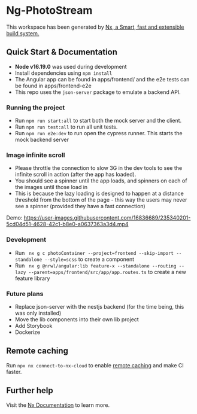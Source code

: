 # Ng-PhotoStream

This workspace has been generated by [Nx, a Smart, fast and extensible build system.](https://nx.dev)

## Quick Start & Documentation

- <b>Node v16.19.0</b> was used during development
- Install dependencies using `npm install`
- The Angular app can be found in apps/frontend/ and the e2e tests can be found in apps/frontend-e2e
- This repo uses the `json-server` package to emulate a backend API.

### Running the project

- Run `npm run start:all` to start both the mock server and the client.
- Run `npm run test:all` to run all unit tests.
- Run `npm run e2e:dev` to run open the cypress runner. This starts the mock backend server

### Image infinite scroll

- Please throttle the connection to slow 3G in the dev tools to see the infinite scroll in action (after the app has
  loaded).
- You should see a spinner until the app loads, and spinners on each of the images until those load in
- This is because the lazy loading is designed to happen at a distance threshold from the bottom of the page - this way
  the users may never see a spinner (provided they have a fast connection)


Demo:
https://user-images.githubusercontent.com/16836689/235340201-5cd04d51-4628-42c1-b8e0-a0637363a3d4.mp4

### Development

- Run ` nx g c photoContainer --project=frontend --skip-import --standalone --style=scss` to create a component
- Run ` nx g @nrwl/angular:lib feature-x --standalone --routing --lazy --parent=apps/frontend/src/app/app.routes.ts` to
  create a new feature library

### Future plans

- Replace json-server with the nestjs backend (for the time being, this was only installed)
- Move the lib components into their own lib project
- Add Storybook
- Dockerize

## Remote caching

Run `npx nx connect-to-nx-cloud` to enable [remote caching](https://nx.app) and make CI faster.

## Further help

Visit the [Nx Documentation](https://nx.dev) to learn more.

